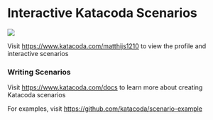 # Interactive Katacoda Scenarios

[![](http://shields.katacoda.com/katacoda/matthijs1210/count.svg)](https://www.katacoda.com/matthijs1210 "Get your profile on Katacoda.com")

Visit https://www.katacoda.com/matthijs1210 to view the profile and interactive scenarios

### Writing Scenarios
Visit https://www.katacoda.com/docs to learn more about creating Katacoda scenarios

For examples, visit https://github.com/katacoda/scenario-example

